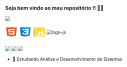 ### Seja bem vindo ao meu repositório !! 👋😁

<div margin="auto">
    <img height="200em" src="https://github-readme-stats.vercel.app/api/top-langs/?username=guilhermelimaramos&layout=compact&langs_count=16&theme=dark">
</div>

<div style="display: inline_block"><br>
 <img align="center" alt="logo-HTML" height="30" width="40" src="https://raw.githubusercontent.com/devicons/devicon/master/icons/html5/html5-original.svg">
 <img align="center" alt="logo-CSS" height="30" width="40" src="https://raw.githubusercontent.com/devicons/devicon/master/icons/css3/css3-original.svg">
 <img align="center" alt="logo-js" height="30" width="40" src="https://raw.githubusercontent.com/devicons/devicon/master/icons/javascript/javascript-plain.svg">
 <img align="center" alt="logo-js" height="30" width="40" src="https://cdn.jsdelivr.net/gh/devicons/devicon/icons/typescript/typescript-original.svg">
</div> 

##

<div> 
 
  <a href = "mailto:glimaramos013@gmail.com"><img src="https://img.shields.io/badge/Gmail-D14836?style=for-the-badge&logo=gmail&logoColor=white" target="_blank"></a>
  <a href="https://www.linkedin.com/in/guilherme-lima-ramos/" target="_blank"><img src="https://img.shields.io/badge/-LinkedIn-%230077B5?style=for-the-badge&logo=linkedin&logoColor=white" target="_blank"></a>
  <a href = "https://wa.me/5516993481040"><img src="https://img.shields.io/badge/WhatsApp-25D366?style=for-the-badge&logo=whatsapp&logoColor=white"></a>
  
  
</div>

- 🌱 Estudando Análise e Desenvolvimento de Sistemas

